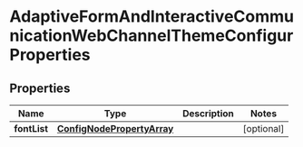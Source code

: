 

# AdaptiveFormAndInteractiveCommunicationWebChannelThemeConfigurProperties

## Properties

Name | Type | Description | Notes
------------ | ------------- | ------------- | -------------
**fontList** | [**ConfigNodePropertyArray**](ConfigNodePropertyArray.md) |  |  [optional]



